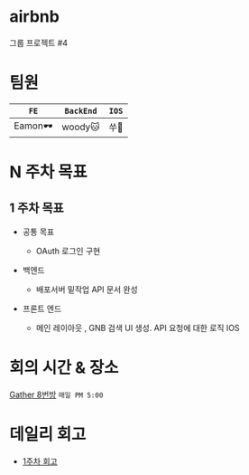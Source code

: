 # airbnb
그룹 프로젝트 #4

# 팀원
|`FE`|`BackEnd`|`IOS`|
|---|---|---|
|Eamon:dark_sunglasses:|woody:cat:|쑤:rabbit:|

# N 주차 목표

 ## 1 주차 목표
 
  - 공통 목표
    - OAuth 로그인 구현 
  
  - 백엔드
    - 배포서버 밑작업 API 문서 완성 
  
  - 프론트 엔드
    - 메인 레이아웃 , GNB 검색 UI 생성. API 요청에 대한 로직 IOS

# 회의 시간 & 장소
[Gather 8번방](https://gather.town/app/7eVeaoIMyEM2SNIk/rrrrrrrrr
)  `매일 PM 5:00`

# 데일리 회고
- [1주차 회고](https://github.com/eamon3481/airbnb/wiki/1%EC%A3%BC%EC%B0%A8-%ED%9A%8C%EA%B3%A0)
